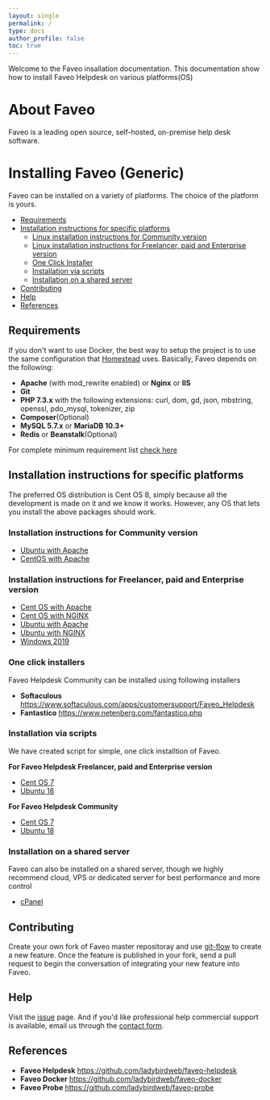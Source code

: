 ```yaml
---
layout: single
permalink: /
type: docs
author_profile: false
toc: true
---
```


Welcome to the Faveo insallation documentation.
This documentation show how to install Faveo Helpdesk on various platforms(OS)

# About Faveo
Faveo is a leading open source, self-hosted, on-premise help desk software. 


# Installing Faveo (Generic) <!-- omit in toc -->

Faveo can be installed on a variety of platforms. The choice of the platform is yours.

- [Requirements](#requirements)
- [Installation instructions for specific platforms](#installation-instructions-for-specific-platforms)
  - [Linux installation instructions for Community version](#markdown-generic-linux-instructions)
  - [Linux installation instructions for Freelancer, paid and Enterprise version](#markdown-generic-linux-instructions-enterprise)
  - [One Click Installer](#markdown-one-click-installer)
  - [Installation via scripts](#markdown-script-installer)
  - [Installation on a shared server](#markdown-shared-sever)
- [Contributing](#markdown-contributing)
- [Help](#markdown-help)
- [References](#markdown-references)

<a id="markdown-requirements" name="requirements"></a>
## Requirements

If you don't want to use Docker, the best way to setup the project is to use the same configuration that [Homestead](https://laravel.com/docs/homestead) uses. Basically, Faveo depends on the following:

-   **Apache** (with mod_rewrite enabled) or **Nginx** or **IIS**
-   **Git**
-   **PHP 7.3.x** with the following extensions: curl, dom, gd, json, mbstring, openssl, pdo_mysql, tokenizer, zip
-   **Composer**(Optional)
-   **MySQL 5.7.x** or **MariaDB 10.3+**
-   **Redis** or **Beanstalk**(Optional)

For complete minimum requirement list [check here](/faveo-server-images/docs/system-requirement)


<a id="markdown-installation-instructions-for-specific-platforms" name="installation-instructions-for-specific-platforms"></a>
## Installation instructions for specific platforms

The preferred OS distribution is Cent OS 8, simply because all the development is made on it and we know it works. However, any OS that lets you install the above packages should work.

<a id="markdown-generic-linux-instructions" name="generic-linux-instructions"></a>
### Installation instructions for Community version
* [Ubuntu with Apache](/faveo-server-images/docs/installation/providers/community/ubuntu-apache)
* [CentOS with Apache](/faveo-server-images/docs/installation/providers/community/centos-apache)

<a id="markdown-generic-linux-instructions-enterprise" name="generic-linux-instructions-enterprise"></a>
### Installation instructions for Freelancer, paid and Enterprise version
* [Cent OS with Apache](/faveo-server-images/docs/installation/providers/enterprise/centos-apache)
* [Cent OS with NGINX](/faveo-server-images/docs/installation/providers/enterprise/centos-nginx)
* [Ubuntu with Apache](/faveo-server-images/docs/installation/providers/enterprise/ubuntu-apache)
* [Ubuntu with NGINX](/faveo-server-images/docs/installation/providers/enterprise/ubuntu-nginx)
* [Windows 2019](/faveo-server-images/docs/installation/providers/enterprise/windows)

<a id="markdown-one-click-installer" name="markdown-one-click-installer"></a>
### One click installers 

Faveo Helpdesk Community can be installed using following installers
- **Softaculous** https://www.softaculous.com/apps/customersupport/Faveo_Helpdesk
- **Fantastico** https://www.netenberg.com/fantastico.php

<a id="markdown-script-installer" name="markdown-script-installer"></a>
### Installation via scripts 
We have created script for simple, one click installtion of Faveo.

**For Faveo Helpdesk Freelancer, paid and Enterprise version**

* [Cent OS 7](/faveo-server-images/installation-scripts/helpdesk/centos7)
* [Ubuntu 18](/faveo-server-images/installation-scripts/helpdesk/ubuntu18)

**For Faveo Helpdesk Community**
* [Cent OS 7](/faveo-server-images/installation-scripts/helpdesk-community/centos7)
* [Ubuntu 18](/faveo-server-images/installation-scripts/helpdesk-cummunity/ubuntu18)

<a id="markdown-shared-sever" name="markdown-shared-sever"></a>
### Installation on a shared server

Faveo can also be installed on a shared server, though we highly recommend cloud, VPS or dedicated server for best performance and more control
* [cPanel](https://support.faveohelpdesk.com/show/faveo-installation-in-cpanel)

<a id="markdown-contributing" name="markdown-contributing"></a>
## Contributing

Create your own fork of Faveo master repositoray and use [git-flow](https://github.com/nvie/gitflow) to create a new feature. Once the feature is published in your fork, send a pull request to begin the conversation of integrating your new feature into Faveo.

<a id="markdown-help" name="markdown-help"></a>
## Help

Visit the [issue](https://github.com/ladybirdweb/faveo-server-images/issues) page. And if you'd like professional help commercial support is available, email us through the [contact form](http://www.faveohelpdesk.com/contact-us/).

<a id="markdown-references" name="markdown-references"></a>
## References

- **Faveo Helpdesk** https://github.com/ladybirdweb/faveo-helpdesk
- **Faveo Docker** https://github.com/ladybirdweb/faveo-docker
- **Faveo Probe** https://github.com/ladybirdweb/faveo-probe

